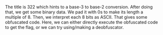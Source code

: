 The title is 322 which hints to a base-3 to base-2 conversion. After doing that, we get some binary data. We pad it with 0s to make its length a multiple of 8. Then, we interpret each 8 bits as ASCII. That gives some obfuscated code. Here, we can either directly execute the obfuscated code to get the flag, or we can try using/making a deobfuscator.

